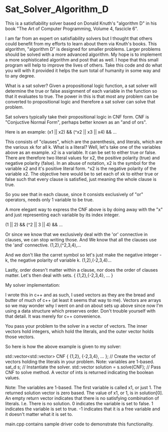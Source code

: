 # Sat_Solver_Algorithm_D
This is a satisfiability solver based on Donald Knuth's "algorithm D" in his book "The Art of Computer Programming, Volume 4, fascicle 6".

I am far from an expert on satisfiability solvers but I thought that others could benefit from my efforts to learn about them via Knuth's
books. This algorithm, "algorithm D" is designed for smaller problems. Larger problems should be solved with a more advanced algorithm. 
My hope is to implement a more sophisticated algorithm and post that as well. I hope that this small program will help to improve the lives
of others. Take this code and do what you will with it provided it helps the sum total of humanity in some way and to any degree.

What is a sat solver? Given a propositional logic function, a sat solver will determine the true or false assignment of each variable in
the function so that it evaluates to true. The power in this is that most any problem can be converted to propositional logic and therefore
a sat solver can solve that problem. 

Sat solvers typically take their propositional logic in CNF form. CNF is "Conjuctive Normal Form", perhaps better known as an "and of ors". 

Here is an example:
(x1 || x2) && (^x2 || x3 || x4) && ...

This consists of "clauses", which are the parenthesis, and literals, which are the various xk for all k. 
What is a literal? Well, let's take one of the variables above as an example. x2 is a variable. It can be set to either true or false.
There are therefore two literal values for x2, the positive polarity (true) and negative polarity (false). In an abuse of notation, x2 is
the symbol for the variable x2 and it's positive literal form. ^x2 is the negative polarity of the variable x2.
The objective here would be to set each of xk to either true or false such that every clause is satisfied, just meaning the whole clause is true. 

So you see that in each clause, since it consists exclusively of "or" operators, needs only 1 variable to be true.

A more elegant way to express the CNF above is by doing away with the "x" and just representing each variable by its index integer.

(1 || 2) && (^2 || 3 || 4) && ...

Or since we know that we exclusively deal with the 'or' connective in clauses, we can stop writing those. And We know that all the clauses
use the 'and' connective.
(1,2),(^2,3,4),...

And we don't like the carret symbol so let's just make the negative integer -k, the negative polarity of variable k.
(1,2),(-2,3,4)...

Lastly, order doesn't matter within a clause, nor does the order of clauses matter. Let's then deal with sets.
{ {1,2},{-2,3,4}, ... }


My solver implementation:

I wrote this in c++ and as such, I used vectors as they are the bread and butter of much of c++ (at least it seems that way to me). Vectors are arrays so we may 
wonder why I went on and on about sets up above since now I'm using a data structure which preserves order. Don't trouble yourself with that detail. It was
merely for c++ convenience. 

You pass your problem to the solver in a vector of vectors. The inner vectors hold integers, which hold the literals, and the outer vector holds those vectors.

So here is how the above example is given to my solver:

std::vector<std::vector<int>> CNF { {1,2}, {-2,3,4}, ... }; // Create the vector of vectors holding the literals in your problem. Note: variables are 1-based.
sat_d s; // Instantiate the solver.
std::vector<int> solution = s.solve(CNF); // Pass CNF to solve method. A vector of ints is returned indicating the boolean values.

Note: The variables are 1-based. The first variable is called x1, or just 1. The returned solution vector is zero based. The value of x1, or 1, is in solution[0].
An empty return vector indicates that there is no satisfying combination of literals. I.e. There is no solution.
0 indicates the variable is set to false.
1 indicates the variable is set to true.
-1 indicates that it is a free variable and it doesn't matter what it is set to. 



main.cpp contains sample driver code to demonstrate this functionality.


